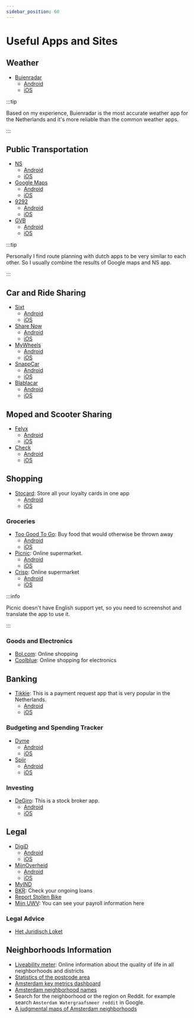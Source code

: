 ```yaml
---
sidebar_position: 60
---
```


# Useful Apps and Sites

## Weather

- [Buienradar](https://www.buienradar.nl/)
  - [Android](https://play.google.com/store/apps/details?id=com.supportware.Buienradar)
  - [iOS](https://apps.apple.com/nl/app/buienradar-weer/id621542526)

:::tip

Based on my experience, Buienradar is the most accurate weather app for the Netherlands and it's more reliable than the common weather apps.

:::

## Public Transportation

- [NS](https://www.ns.nl/en)
  - [Android](https://play.google.com/store/apps/details?id=nl.ns.android.activity)
  - [iOS](https://apps.apple.com/nl/app/ns/id370362301)
- [Google Maps](https://www.google.com/maps)
  - [Android](https://play.google.com/store/apps/details?id=com.google.android.apps.maps)
  - [iOS](https://apps.apple.com/nl/app/google-maps/id585027354)
- [9292](https://9292.nl/en)
  - [Android](https://play.google.com/store/apps/details?id=nl.negentwee)
  - [iOS](https://apps.apple.com/nl/app/9292-reisplanner-ov-e-ticket/id556557690)
- [GVB](https://www.gvb.nl/en)
  - [Android](https://play.google.com/store/apps/details?id=nl.gvb.reizigersapp)
  - [iOS](https://apps.apple.com/us/app/gvb-reis-app/id1544439867)

:::tip

Personally I find route planning with dutch apps to be very similar to each other. So I usually combine the results of Google maps and NS app.

:::

## Car and Ride Sharing

- [Sixt](https://www.sixt.com/share/)
  - [Android](https://play.google.com/store/apps/details?id=com.sixt.reservation)
  - [iOS](https://apps.apple.com/nl/app/sixt-rent-share-ride-plus/id295079411)
- [Share Now](https://www.share-now.com/nl/en/)
  - [Android](https://play.google.com/store/apps/details?id=com.car2go)
  - [iOS](https://apps.apple.com/nl/app/car2go/id514921710)
- [MyWheels](https://mywheels.nl/en/)
  - [Android](https://play.google.com/store/apps/details?id=nl.mywheels.app)
  - [iOS](https://apps.apple.com/nl/app/deelauto/id520472426)
- [SnappCar](https://www.snappcar.nl/en/)
  - [Android](https://play.google.com/store/apps/details?id=nl.snappcar.app)
  - [iOS](https://apps.apple.com/nl/app/snappcar-autohuur-en-verhuur/id1205399639)
- [Blablacar](https://www.blablacar.nl/)
  - [Android](https://play.google.com/store/apps/details?id=com.comuto)
  - [iOS](https://apps.apple.com/md/app/blablacar-carpooling-and-bus/id341329033)

## Moped and Scooter Sharing

- [Felyx](https://felyx.com/en/)
  - [Android](https://play.google.com/store/apps/details?id=com.felyx.android)
  - [iOS](https://apps.apple.com/nl/app/felyx/id1250107307)
- [Check](https://ridecheck.app/)
  - [Android](https://play.google.com/store/apps/details?id=app.ridecheck.android)
  - [iOS](https://apps.apple.com/us/app/check-shared-mobility/id1484477681)

## Shopping

- [Stocard](https://stocardapp.com/en/): Store all your loyalty cards in one app
  - [Android](https://play.google.com/store/apps/details?id=de.stocard.stocard)
  - [iOS](https://apps.apple.com/nl/app/id444578884)

### Groceries

- [Too Good To Go](https://toogoodtogo.nl/en): Buy food that would otherwise be thrown away
  - [Android](https://play.google.com/store/apps/details?id=com.app.tgtg)
  - [iOS](https://apps.apple.com/DK/app/id1060683933)
- [Picnic](https://www.picnic.app/en/): Online supermarket.
  - [Android](https://play.google.com/store/apps/details?id=com.picnic.android)
  - [iOS](https://apps.apple.com/nl/app/picnic-online-boodschappen/id1018175041)
- [Crisp](https://crisp.nl/): Online supermarket
  - [Android](https://play.google.com/store/apps/details?id=com.freshfoodventures.crisp)
  - [iOS](https://apps.apple.com/us/app/crisp-supermarkt/id1416625210)

:::info

Picnic doesn't have English support yet, so you need to screenshot and translate the app to use it.

:::

### Goods and Electronics

- [Bol.com](https://www.bol.com/nl/): Online shopping
- [Coolblue](https://www.coolblue.nl/en): Online shopping for electronics


## Banking

- [Tikkie](https://www.tikkie.me/): This is a payment request app that is very popular in the Netherlands.
  - [Android](https://play.google.com/store/apps/details?id=com.abnamro.nl.tikkie)
  - [iOS](https://apps.apple.com/nl/app/tikkie/id1112935685)

### Budgeting and Spending Tracker

- [Dyme](https://dyme.app/en/)
  - [Android](https://play.google.com/store/apps/details?id=com.dyme.dyme)
  - [iOS](https://apps.apple.com/nl/app/dyme-fix-your-money-leak/id1438647102)
- [Spiir](https://www.spiir.com/)
  - [Android](https://play.google.com/store/apps/details?id=com.spiir)
  - [iOS](https://apps.apple.com/us/app/spiir/id441748209)

### Investing

- [DeGiro](https://www.degiro.nl/): This is a stock broker app.
  - [Android](https://play.google.com/store/apps/details?id=nl.degiro.trader)
  - [iOS](https://apps.apple.com/ie/app/degiro-beleggen/id1099174456)

## Legal

- [DigiD](https://www.digid.nl/en/)
  - [Android](https://play.google.com/store/apps/details?id=nl.rijksoverheid.digid.pub)
  - [iOS](https://apps.apple.com/us/app/digid/id1208460960)
- [MijnOverheid](https://www.mijnoverheid.nl/)
  - [Android](https://play.google.com/store/apps/details?id=nl.rijksoverheid.mijngegevens.pub)
  - [iOS](https://apps.apple.com/nl/app/id1504052262)
- [MyIND](https://ind.nl/en/my-ind)
- [BKR](https://mijnkredietoverzicht.bkr.nl/): Check your ongoing loans
- [Report Stollen Bike](https://www.politie.nl/aangifte-of-melding-doen/aangifte-van-diefstal-fiets.html)
- [Mijn UWV](https://mijn.uwv.nl): You can see your payroll information here

### Legal Advice

- [Het Juridisch Loket](https://www.juridischloket.nl/)

## Neighborhoods Information

- [Liveability meter](https://www.leefbaarometer.nl/home.php): Online information about the quality of life in all neighborhoods and districts
- [Statistics of the postcode area](https://allecijfers.nl/postcode/)
- [Amsterdam key metrics dashboard](https://onderzoek.amsterdam.nl/interactief/dashboard-kerncijfers)
- [Amsterdam neighborhood names](https://maps.amsterdam.nl/gebiedsindeling/?LANG=en)
- Search for the neighborhood or the region on Reddit. for example search `Amsterdam Watergraafsmeer reddit` in Google.
- [A judgmental maps of Amsterdam neighborhoods](https://hoodmaps.com/amsterdam-neighborhood-map)
